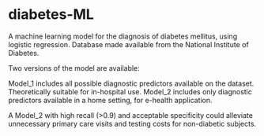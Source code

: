 # diabetes-ML
A machine learning model for the diagnosis of diabetes mellitus, using logistic regression. 
Database made available from the National Institute of Diabetes.

Two versions of the model are available:

Model_1 includes all possible diagnostic predictors available on the dataset. Theoretically suitable for in-hospital use.
Model_2 includes only diagnostic predictors available in a home setting, for e-health application. 

A Model_2 with high recall (>0.9) and acceptable specificity could alleviate unnecessary primary care visits and testing costs for non-diabetic subjects.
